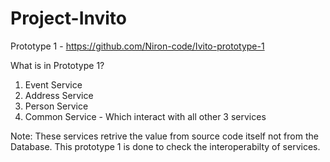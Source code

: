 # Project-Invito

Prototype 1 - https://github.com/Niron-code/Ivito-prototype-1

What is in Prototype 1?
1. Event Service 
2. Address Service
3. Person Service 
4. Common Service - Which interact with all other 3 services

Note: These services retrive the value from source code itself
      not from the Database. This prototype 1 is done to check
      the interoperabilty of services.
